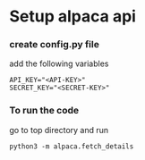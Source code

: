 # Setup alpaca api

### create config.py file

add the following variables
```
API_KEY="<API-KEY>"
SECRET_KEY="<SECRET-KEY>"
```

### To run the code
go to top directory and run 

```
python3 -m alpaca.fetch_details
```